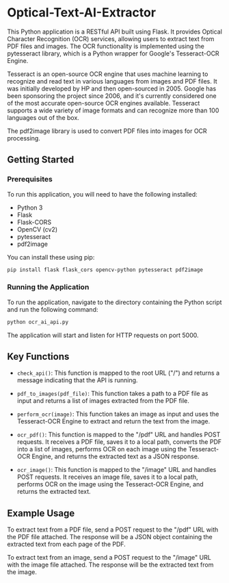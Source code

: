 # Optical-Text-AI-Extractor

This Python application is a RESTful API built using Flask. It provides Optical Character Recognition (OCR) services, allowing users to extract text from PDF files and images. The OCR functionality is implemented using the pytesseract library, which is a Python wrapper for Google's Tesseract-OCR Engine.

Tesseract is an open-source OCR engine that uses machine learning to recognize and read text in various languages from images and PDF files. It was initially developed by HP and then open-sourced in 2005. Google has been sponsoring the project since 2006, and it's currently considered one of the most accurate open-source OCR engines available. Tesseract supports a wide variety of image formats and can recognize more than 100 languages out of the box.

The pdf2image library is used to convert PDF files into images for OCR processing.

## Getting Started

### Prerequisites

To run this application, you will need to have the following installed:

- Python 3
- Flask
- Flask-CORS
- OpenCV (cv2)
- pytesseract
- pdf2image

You can install these using pip:

```bash
pip install flask flask_cors opencv-python pytesseract pdf2image
```

### Running the Application

To run the application, navigate to the directory containing the Python script and run the following command:

```bash
python ocr_ai_api.py
```

The application will start and listen for HTTP requests on port 5000.

## Key Functions

- `check_api()`: This function is mapped to the root URL ("/") and returns a message indicating that the API is running.

- `pdf_to_images(pdf_file)`: This function takes a path to a PDF file as input and returns a list of images extracted from the PDF file.

- `perform_ocr(image)`: This function takes an image as input and uses the Tesseract-OCR Engine to extract and return the text from the image.

- `ocr_pdf()`: This function is mapped to the "/pdf" URL and handles POST requests. It receives a PDF file, saves it to a local path, converts the PDF into a list of images, performs OCR on each image using the Tesseract-OCR Engine, and returns the extracted text as a JSON response.

- `ocr_image()`: This function is mapped to the "/image" URL and handles POST requests. It receives an image file, saves it to a local path, performs OCR on the image using the Tesseract-OCR Engine, and returns the extracted text.

## Example Usage

To extract text from a PDF file, send a POST request to the "/pdf" URL with the PDF file attached. The response will be a JSON object containing the extracted text from each page of the PDF.

To extract text from an image, send a POST request to the "/image" URL with the image file attached. The response will be the extracted text from the image.
